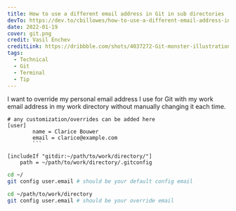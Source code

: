 ```yaml
---
title: How to use a different email address in Git in sub directories
devTo: https://dev.to/cbillowes/how-to-use-a-different-email-address-in-git-in-sub-directories-jp9
date: 2022-01-19
cover: git.png
credit: Vasil Enchev
creditLink: https://dribbble.com/shots/4037272-Git-monster-illustration/attachments/925202
tags:
  - Technical
  - Git
  - Terminal
  - Tip
---
```


I want to override my personal email address I use for Git with my work
email address in my work directory without manually changing it each time.

```text:title=~/path/to/work/directory/.gitconfig
# any customization/overrides can be added here
[user]
        name = Clarice Bouwer
        email = clarice@example.com
        ```
```

```text:title=~/.gitconfig
[includeIf "gitdir:~/path/to/work/directory/"]
    path = ~/path/to/work/directory/.gitconfig
```

```bash
cd ~/
git config user.email # should be your default config email

cd ~/path/to/work/directory
git config user.email # should be your override email
```
